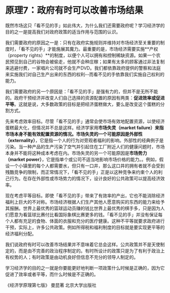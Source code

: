 # 原理7：政府有时可以改善市场结果

既然市场这只「看不见的手」如此伟大，为什么我们还需要政府呢？学习经济学的目的之一是提高我们对政府政策的适当作用与范围的认识。

我们需要政府的原因之一是：只有在政府实施规则并维持对市场经济至关重要的制度时，「看不见的手」才能施展其魔力。最重要的是，市场经济需要实施**产权（property rights）**的制度，以便个人可以拥有和控制稀缺资源。如果一个农民预见到自己的谷物会被偷走，他就不会种庄稼；如果有太多的顾客通过非法复制来逃避付费，一家唱片公司就不会生产DVD。我们都依靠政府提供的警察和法庭来实施我们对自己生产出来的东西的权利--而看不见的手依靠我们实施自己权利的能力。

我们需要政府的另一个原因是：「看不见的手」是强有力的，但并不是无所不能的。政府干预经济并改变人们自己选择的资源配置的原因有两类：**促进效率或促进平等**。这就是说，大多数政策的目标是把经济蛋糕做大，要么是改变这个蛋糕的分割方式。

先来考虑效率目标。尽管「看不见的手」通常会使市场有效地配置资源，以使经济蛋糕最大化，但情况并不总是这样。经济学家用**市场失灵（market failure）**来指市场本身不能有效配置资源的情况。市场失灵的一个可能原因是**外部性（externality）**，它是指一个人的行为对旁观者福利的影响。外部性的经典例子是污染。当一种产品的生产污染了空气并引起住在工厂附近人们的健康问题时，市场本身并不能将这种成本考虑在内。市场失灵的另一个可能原因是**市场势力（market power）**，它是指单个或公司不适当地影响市场价格的能力。。例如，假设一个小镇里的每个人都需要水，但只有一口井，那么这口井的拥有者就不会受到残酷竞争的限制，而正常情况下，「看不见的手」正是以这种竞争来约束个人的利己行为。在存在外部性或市场势力的情况下，设计良好的公共政策可以提高经济效率。

现在考虑平等目标。即使「看不见的手」带来了有效率的产出，它也不能消除经济福利上巨大的不对称。市场经济根据人们生产其他人愿意购买的东西的能力来给予其报酬。世界上最优秀的篮球运动员赚的钱比世界上最优秀的棋手多，只是因为人们愿意为看篮球比赛付比看国际象棋比赛更多的钱。「看不见的手」并没有保证每个人都有充足的食物、体面的衣服和充分的医疗健康。这种不平等就要求政府进行干预，实际上，许多公共政策。例如所得税和福利制度的目标就是要实现更平等的经济福利分配。

我们说政府有时可以改善市场结果并不意味着它总会这样。公共政策并不是天使制定的，而是由不完善的政治程序制定的。有时所设计的政策只是为了有利于政治上有权势的人；有时政策是由动机良好但信息不充分的领导人制定的。

学习经济学的目的之一就是你要能更好地判断一项政策什么时候是正确的，因为它促进了效率或者平等，而什么时候是不正确的。


《经济学原理第七版》 曼昆著 北京大学出版社


